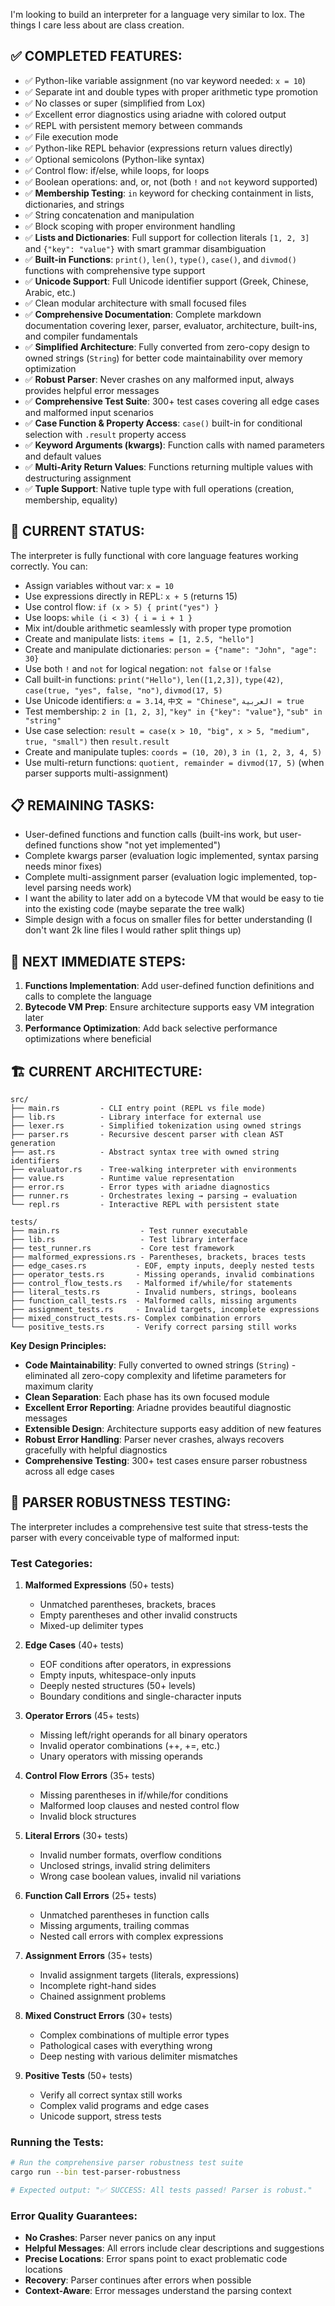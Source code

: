 I'm looking to build an interpreter for a language very similar to lox. The things I care less about are class creation.

## ✅ COMPLETED FEATURES:
 - ✅ Python-like variable assignment (no var keyword needed: `x = 10`)
 - ✅ Separate int and double types with proper arithmetic type promotion
 - ✅ No classes or super (simplified from Lox)
 - ✅ Excellent error diagnostics using ariadne with colored output
 - ✅ REPL with persistent memory between commands
 - ✅ File execution mode
 - ✅ Python-like REPL behavior (expressions return values directly)
 - ✅ Optional semicolons (Python-like syntax)
 - ✅ Control flow: if/else, while loops, for loops
 - ✅ Boolean operations: and, or, not (both `!` and `not` keyword supported)
 - ✅ **Membership Testing**: `in` keyword for checking containment in lists, dictionaries, and strings
 - ✅ String concatenation and manipulation
 - ✅ Block scoping with proper environment handling
 - ✅ **Lists and Dictionaries**: Full support for collection literals `[1, 2, 3]` and `{"key": "value"}` with smart grammar disambiguation
 - ✅ **Built-in Functions**: `print()`, `len()`, `type()`, `case()`, and `divmod()` functions with comprehensive type support
 - ✅ **Unicode Support**: Full Unicode identifier support (Greek, Chinese, Arabic, etc.)
 - ✅ Clean modular architecture with small focused files
 - ✅ **Comprehensive Documentation**: Complete markdown documentation covering lexer, parser, evaluator, architecture, built-ins, and compiler fundamentals  
 - ✅ **Simplified Architecture**: Fully converted from zero-copy design to owned strings (`String`) for better code maintainability over memory optimization
 - ✅ **Robust Parser**: Never crashes on any malformed input, always provides helpful error messages
 - ✅ **Comprehensive Test Suite**: 300+ test cases covering all edge cases and malformed input scenarios
 - ✅ **Case Function & Property Access**: `case()` built-in for conditional selection with `.result` property access
 - ✅ **Keyword Arguments (kwargs)**: Function calls with named parameters and default values
 - ✅ **Multi-Arity Return Values**: Functions returning multiple values with destructuring assignment
 - ✅ **Tuple Support**: Native tuple type with full operations (creation, membership, equality)

## 🔨 CURRENT STATUS:
The interpreter is fully functional with core language features working correctly. You can:
- Assign variables without var: `x = 10`
- Use expressions directly in REPL: `x + 5` (returns 15)
- Use control flow: `if (x > 5) { print("yes") }`
- Use loops: `while (i < 3) { i = i + 1 }`
- Mix int/double arithmetic seamlessly with proper type promotion
- Create and manipulate lists: `items = [1, 2.5, "hello"]`
- Create and manipulate dictionaries: `person = {"name": "John", "age": 30}`
- Use both `!` and `not` for logical negation: `not false` or `!false`
- Call built-in functions: `print("Hello")`, `len([1,2,3])`, `type(42)`, `case(true, "yes", false, "no")`, `divmod(17, 5)`
- Use Unicode identifiers: `α = 3.14`, `中文 = "Chinese"`, `العربية = true`
- Test membership: `2 in [1, 2, 3]`, `"key" in {"key": "value"}`, `"sub" in "string"`
- Use case selection: `result = case(x > 10, "big", x > 5, "medium", true, "small")` then `result.result`
- Create and manipulate tuples: `coords = (10, 20)`, `3 in (1, 2, 3, 4, 5)`
- Use multi-return functions: `quotient, remainder = divmod(17, 5)` (when parser supports multi-assignment)

## 📋 REMAINING TASKS:
 - User-defined functions and function calls (built-ins work, but user-defined functions show "not yet implemented")
 - Complete kwargs parser (evaluation logic implemented, syntax parsing needs minor fixes)
 - Complete multi-assignment parser (evaluation logic implemented, top-level parsing needs work)
 - I want the ability to later add on a bytecode VM that would be easy to tie into the existing code (maybe separate the tree walk)
 - Simple design with a focus on smaller files for better understanding (I don't want 2k line files I would rather split things up)

## 🚀 NEXT IMMEDIATE STEPS:
1. **Functions Implementation**: Add user-defined function definitions and calls to complete the language
2. **Bytecode VM Prep**: Ensure architecture supports easy VM integration later
3. **Performance Optimization**: Add back selective performance optimizations where beneficial

## 🏗️ CURRENT ARCHITECTURE:
```
src/
├── main.rs         - CLI entry point (REPL vs file mode)
├── lib.rs          - Library interface for external use
├── lexer.rs        - Simplified tokenization using owned strings
├── parser.rs       - Recursive descent parser with clean AST generation
├── ast.rs          - Abstract syntax tree with owned string identifiers
├── evaluator.rs    - Tree-walking interpreter with environments
├── value.rs        - Runtime value representation
├── error.rs        - Error types with ariadne diagnostics
├── runner.rs       - Orchestrates lexing → parsing → evaluation
└── repl.rs         - Interactive REPL with persistent state

tests/
├── main.rs                  - Test runner executable
├── lib.rs                   - Test library interface
├── test_runner.rs           - Core test framework
├── malformed_expressions.rs - Parentheses, brackets, braces tests
├── edge_cases.rs           - EOF, empty inputs, deeply nested tests  
├── operator_tests.rs       - Missing operands, invalid combinations
├── control_flow_tests.rs   - Malformed if/while/for statements
├── literal_tests.rs        - Invalid numbers, strings, booleans
├── function_call_tests.rs  - Malformed calls, missing arguments
├── assignment_tests.rs     - Invalid targets, incomplete expressions
├── mixed_construct_tests.rs- Complex combination errors
└── positive_tests.rs       - Verify correct parsing still works
```

**Key Design Principles:**
- **Code Maintainability**: Fully converted to owned strings (`String`) - eliminated all zero-copy complexity and lifetime parameters for maximum clarity
- **Clean Separation**: Each phase has its own focused module
- **Excellent Error Reporting**: Ariadne provides beautiful diagnostic messages
- **Extensible Design**: Architecture supports easy addition of new features
- **Robust Error Handling**: Parser never crashes, always recovers gracefully with helpful diagnostics
- **Comprehensive Testing**: 300+ test cases ensure parser robustness across all edge cases

## 🧪 PARSER ROBUSTNESS TESTING:

The interpreter includes a comprehensive test suite that stress-tests the parser with every conceivable type of malformed input:

### Test Categories:
1. **Malformed Expressions** (50+ tests)
   - Unmatched parentheses, brackets, braces
   - Empty parentheses and other invalid constructs
   - Mixed-up delimiter types

2. **Edge Cases** (40+ tests)  
   - EOF conditions after operators, in expressions
   - Empty inputs, whitespace-only inputs
   - Deeply nested structures (50+ levels)
   - Boundary conditions and single-character inputs

3. **Operator Errors** (45+ tests)
   - Missing left/right operands for all binary operators
   - Invalid operator combinations (++, +=, etc.)
   - Unary operators with missing operands

4. **Control Flow Errors** (35+ tests)
   - Missing parentheses in if/while/for conditions
   - Malformed loop clauses and nested control flow
   - Invalid block structures

5. **Literal Errors** (30+ tests)
   - Invalid number formats, overflow conditions  
   - Unclosed strings, invalid string delimiters
   - Wrong case boolean values, invalid nil variations

6. **Function Call Errors** (25+ tests)
   - Unmatched parentheses in function calls
   - Missing arguments, trailing commas
   - Nested call errors with complex expressions

7. **Assignment Errors** (35+ tests)
   - Invalid assignment targets (literals, expressions)
   - Incomplete right-hand sides  
   - Chained assignment problems

8. **Mixed Construct Errors** (30+ tests)
   - Complex combinations of multiple error types
   - Pathological cases with everything wrong
   - Deep nesting with various delimiter mismatches

9. **Positive Tests** (50+ tests)
   - Verify all correct syntax still works
   - Complex valid programs and edge cases
   - Unicode support, stress tests

### Running the Tests:
```bash
# Run the comprehensive parser robustness test suite
cargo run --bin test-parser-robustness

# Expected output: "✅ SUCCESS: All tests passed! Parser is robust."
```

### Error Quality Guarantees:
- **No Crashes**: Parser never panics on any input
- **Helpful Messages**: All errors include clear descriptions and suggestions
- **Precise Locations**: Error spans point to exact problematic code locations  
- **Recovery**: Parser continues after errors when possible
- **Context-Aware**: Error messages understand the parsing context